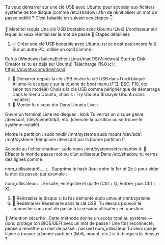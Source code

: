 Tu veux démarrer sur une clé USB avec Ubuntu pour accéder aux fichiers système de ton disque (comme /etc/shadow) afin de réinitialiser un mot de passe oublié ? C’est faisable en suivant ces étapes 👇

🧰 Matériel requis
Une clé USB bootable avec Ubuntu (Live)
L’ordinateur sur lequel tu veux réinitialiser le mot de passe
🔧 Étapes détaillées
1. ✅ Créer une clé USB bootable avec Ubuntu (si ce n’est pas encore fait)
Sur un autre PC, utilise un outil comme :

Rufus (Windows)
balenaEtcher (Linux/macOS/Windows)
Startup Disk Creator (si tu es déjà sur Ubuntu)
Télécharge l’ISO ici : https://ubuntu.com/download

2. 🚀 Démarrer depuis la clé USB
Insère la clé USB dans l’ordi bloqué
Allume-le et appuie sur la touche de boot menu (F12, ESC, F10, etc. selon ton modèle)
Choisis la clé USB comme périphérique de démarrage
Dans le menu Ubuntu, choisis : Try Ubuntu (Essayer Ubuntu sans installer)
3. 🧭 Monter le disque dur
Dans Ubuntu Live :

Ouvre un terminal
Liste les disques :
lsblk
Tu verras un disque genre /dev/sda1, /dev/nvme0n1p1, etc. (cherche la partition où se trouve le système installé)

Monte la partition :
sudo mkdir /mnt/systeme
sudo mount /dev/sda1 /mnt/systeme
(Remplace /dev/sda1 par la bonne partition !)

Accède au fichier shadow :
sudo nano /mnt/systeme/etc/shadow
4. 🧹 Effacer le mot de passe root ou d’un utilisateur
Dans /etc/shadow, tu verras des lignes comme :

nom_utilisateur:$6$.....:...
Supprime le hash (tout entre le 1er et 2e :) pour vider le mot de passe, par exemple :

nom_utilisateur::...
Ensuite, enregistre et quitte (Ctrl + O, Entrée, puis Ctrl + X).

5. 🧱 Réinstaller le disque si tu l’as démonté
sudo umount /mnt/systeme
6. 🔁 Redémarrer
Redémarre sans la clé USB. Tu devrais pouvoir te connecter sans mot de passe à la session utilisateur en question.

🚨 Attention sécurité :
Cette méthode donne un accès total au système — donc protège ton BIOS/UEFI avec un mot de passe !
Une fois reconnecté, pense à remettre un mot de passe :
passwd nom_utilisateur
Tu veux que je t’aide à trouver la bonne partition (lsblk, mount, etc.) si tu bloques là-dessus ?
